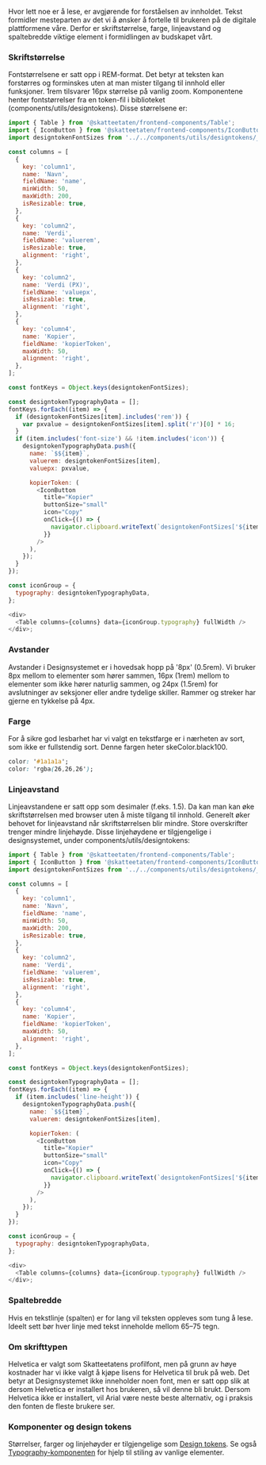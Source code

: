 Hvor lett noe er å lese, er avgjørende for forståelsen av innholdet. Tekst formidler mesteparten av det vi å ønsker å fortelle til brukeren på de digitale plattformene våre.
Derfor er skriftstørrelse, farge, linjeavstand og spaltebredde viktige element i formidlingen av budskapet vårt.

### Skriftstørrelse

Fontstørrelsene er satt opp i REM-format. Det betyr at teksten kan forstørres og forminskes uten at man mister tilgang til innhold eller funksjoner. 1rem tilsvarer 16px størrelse på vanlig zoom.
Komponentene henter fontstørrelser fra en token-fil i biblioteket (components/utils/designtokens). Disse størrelsene er:

```js noeditor
import { Table } from '@skatteetaten/frontend-components/Table';
import { IconButton } from '@skatteetaten/frontend-components/IconButton';
import designtokenFontSizes from '../../components/utils/designtokens/_fontSizes.json';

const columns = [
  {
    key: 'column1',
    name: 'Navn',
    fieldName: 'name',
    minWidth: 50,
    maxWidth: 200,
    isResizable: true,
  },
  {
    key: 'column2',
    name: 'Verdi',
    fieldName: 'valuerem',
    isResizable: true,
    alignment: 'right',
  },
  {
    key: 'column2',
    name: 'Verdi (PX)',
    fieldName: 'valuepx',
    isResizable: true,
    alignment: 'right',
  },
  {
    key: 'column4',
    name: 'Kopier',
    fieldName: 'kopierToken',
    maxWidth: 50,
    alignment: 'right',
  },
];

const fontKeys = Object.keys(designtokenFontSizes);

const designtokenTypographyData = [];
fontKeys.forEach((item) => {
  if (designtokenFontSizes[item].includes('rem')) {
    var pxvalue = designtokenFontSizes[item].split('r')[0] * 16;
  }
  if (item.includes('font-size') && !item.includes('icon')) {
    designtokenTypographyData.push({
      name: `$${item}`,
      valuerem: designtokenFontSizes[item],
      valuepx: pxvalue,

      kopierToken: (
        <IconButton
          title="Kopier"
          buttonSize="small"
          icon="Copy"
          onClick={() => {
            navigator.clipboard.writeText(`designtokenFontSizes['${item}']`);
          }}
        />
      ),
    });
  }
});

const iconGroup = {
  typography: designtokenTypographyData,
};

<div>
  <Table columns={columns} data={iconGroup.typography} fullWidth />
</div>;
```

### Avstander

Avstander i Designsystemet er i hovedsak hopp på '8px' (0.5rem). Vi bruker 8px mellom to elementer som hører sammen, 16px (1rem) mellom to elementer som ikke hører naturlig sammen, og 24px (1.5rem) for avslutninger av seksjoner eller andre tydelige skiller. Rammer og streker har gjerne en tykkelse på 4px.

### Farge

For å sikre god lesbarhet har vi valgt en tekstfarge er i nærheten av sort, som ikke er fullstendig sort. Denne fargen heter skeColor.black100.

```css
color: '#1a1a1a';
color: 'rgba(26,26,26');
```

### Linjeavstand

Linjeavstandene er satt opp som desimaler (f.eks. 1.5). Da kan man kan øke skriftstørrelsen med browser uten å miste tilgang til innhold. Generelt øker behovet for linjeavstand når skriftstørrelsen blir mindre. Store overskrifter trenger mindre linjehøyde. Disse linjehøydene er tilgjengelige i designsystemet, under components/utils/designtokens:

```js noeditor
import { Table } from '@skatteetaten/frontend-components/Table';
import { IconButton } from '@skatteetaten/frontend-components/IconButton';
import designtokenFontSizes from '../../components/utils/designtokens/_fontSizes.json';

const columns = [
  {
    key: 'column1',
    name: 'Navn',
    fieldName: 'name',
    minWidth: 50,
    maxWidth: 200,
    isResizable: true,
  },
  {
    key: 'column2',
    name: 'Verdi',
    fieldName: 'valuerem',
    isResizable: true,
    alignment: 'right',
  },
  {
    key: 'column4',
    name: 'Kopier',
    fieldName: 'kopierToken',
    maxWidth: 50,
    alignment: 'right',
  },
];

const fontKeys = Object.keys(designtokenFontSizes);

const designtokenTypographyData = [];
fontKeys.forEach((item) => {
  if (item.includes('line-height')) {
    designtokenTypographyData.push({
      name: `$${item}`,
      valuerem: designtokenFontSizes[item],

      kopierToken: (
        <IconButton
          title="Kopier"
          buttonSize="small"
          icon="Copy"
          onClick={() => {
            navigator.clipboard.writeText(`designtokenFontSizes['${item}']`);
          }}
        />
      ),
    });
  }
});

const iconGroup = {
  typography: designtokenTypographyData,
};

<div>
  <Table columns={columns} data={iconGroup.typography} fullWidth />
</div>;
```

### Spaltebredde

Hvis en tekstlinje (spalten) er for lang vil teksten oppleves som tung å lese. Ideelt sett bør hver linje med tekst inneholde mellom 65–75 tegn.

### Om skrifttypen

Helvetica er valgt som Skatteetatens profilfont, men på grunn av høye kostnader har vi ikke valgt å kjøpe lisens for Helvetica til bruk på web.
Det betyr at Designsystemet ikke inneholder noen font, men er satt opp slik at dersom Helvetica er installert hos brukeren, så vil denne bli brukt.
Dersom Helvetica ikke er installert, vil Arial være neste beste alternativ, og i praksis den fonten de fleste brukere ser.

### Komponenter og design tokens

Størrelser, farger og linjehøyder er tilgjengelige som [Design tokens](#section-designtokens). Se også [Typography-komponenten](#typography) for hjelp til stiling av vanlige elementer.
